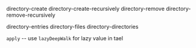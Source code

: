 directory-create
directory-create-recursively
directory-remove
directory-remove-recursively

directory-entries
directory-files
directory-directories

`apply` -- use `lazyDeepWalk` for lazy value in tael
